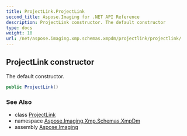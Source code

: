 ```yaml
---
title: ProjectLink.ProjectLink
second_title: Aspose.Imaging for .NET API Reference
description: ProjectLink constructor. The default constructor
type: docs
weight: 10
url: /net/aspose.imaging.xmp.schemas.xmpdm/projectlink/projectlink/
---
```

## ProjectLink constructor

The default constructor.

```csharp
public ProjectLink()
```

### See Also

* class [ProjectLink](../)
* namespace [Aspose.Imaging.Xmp.Schemas.XmpDm](../../projectlink/)
* assembly [Aspose.Imaging](../../../)


